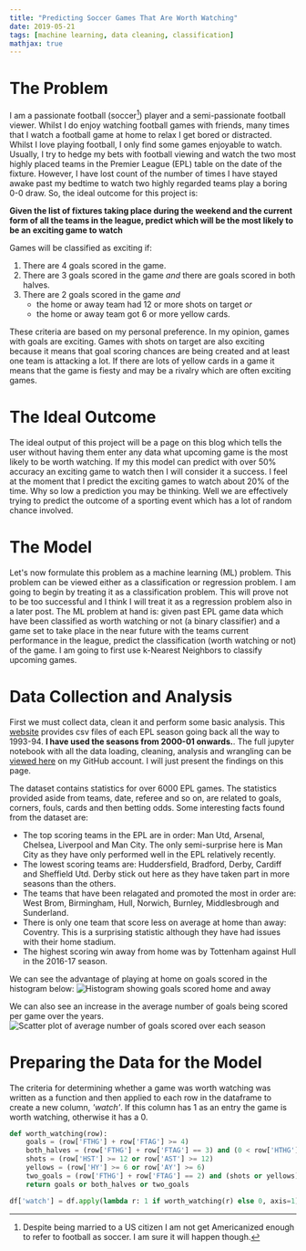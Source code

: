 ```yaml
---
title: "Predicting Soccer Games That Are Worth Watching"
date: 2019-05-21
tags: [machine learning, data cleaning, classification]
mathjax: true
---
```


# The Problem

I am a passionate football (soccer[^1]) player and a semi-passionate football viewer. Whilst I do enjoy watching football games with friends, many times that I watch a football game at home to relax I get bored or distracted. Whilst I love playing football, I only find some games enjoyable to watch. Usually, I try to hedge my bets with football viewing and watch the two most highly placed teams in the Premier League (EPL) table on the date of the fixture. However, I have lost count of the number of times I have stayed awake past my bedtime to watch two highly regarded teams play a boring 0-0 draw. So, the ideal outcome for this project is:

**Given the list of fixtures taking place during the weekend and the current form of all the teams in the league, predict which will be the most likely to be an exciting game to watch**

Games will be classified as exciting if:

1. There are 4 goals scored in the game.
2. There are 3 goals scored in the game *and* there are goals scored in both halves.
3. There are 2 goals scored in the game *and*
    * the home or away team had 12 or more shots on target *or*
    * the home or away team got 6 or more yellow cards.

These criteria are based on my personal preference. In my opinion, games with goals are exciting. Games with shots on target are also exciting because it means that goal scoring chances are being created and at least one team is attacking a lot. If there are lots of yellow cards in a game it means that the game is fiesty and may be a rivalry which are often exciting games.

# The Ideal Outcome

The ideal output of this project will be a page on this blog which tells the user without having them enter any data what upcoming game is the most likely to be worth watching. If my this model can predict with over 50% accuracy an exciting game to watch then I will consider it a success. I feel at the moment that I predict the exciting games to watch about 20% of the time. Why so low a prediction you may be thinking. Well we are effectively trying to predict the outcome of a sporting event which has a lot of random chance involved.

# The Model

Let's now formulate this problem as a machine learning (ML) problem. This problem can be viewed either as a classification or regression problem. I am going to begin by treating it as a classification problem. This will prove not to be too successful and I think I will treat it as a regression problem also in a later post. The ML problem at hand is: given past EPL game data which have been classified as worth watching or not (a binary classifier) and a game set to take place in the near future with the teams current performance in the league, predict the classification (worth watching or not) of the game. I am going to first use k-Nearest Neighbors to classify upcoming games.

# Data Collection and Analysis

First we must collect data, clean it and perform some basic analysis. This [website](http://www.football-data.co.uk/englandm.php) provides csv files of each EPL season going back all the way to 1993-94. **I have used the seasons from 2000-01 onwards.**. The full jupyter notebook with all the data loading, cleaning, analysis and wrangling can be [viewed here](https://github.com/sjhatfield/worthwatching/blob/master/EPL_Wrangling_Analysis.ipynb) on my GitHub account. I will just present the findings on this page.

The dataset contains statistics for over 6000 EPL games. The statistics provided aside from teams, date, referee and so on, are related to goals, corners, fouls, cards and then betting odds. Some interesting facts found from the dataset are:

* The top scoring teams in the EPL are in order: Man Utd, Arsenal, Chelsea, Liverpool and Man City. The only semi-surprise here is Man City as they have only performed well in the EPL relatively recently.
* The lowest scoring teams are: Huddersfield, Bradford, Derby, Cardiff and Sheffield Utd. Derby stick out here as they have taken part in more seasons than the others.
* The teams that have been relagated and promoted the most in order are: West Brom, Birmingham, Hull, Norwich, Burnley, Middlesbrough and Sunderland.
* There is only one team that score less on average at home than away: Coventry. This is a surprising statistic although they have had issues with their home stadium.
* The highest scoring win away from home was by Tottenham against Hull in the 2016-17 season.

We can see the advantage of playing at home on goals scored in the histogram below:
<img src="{{ site.url }}{{ site.baseurl }}/images/EPL1/home_away.png" alt="Histogram showing goals scored home and away">

We can also see an increase in the average number of goals being scored per game over the years.
<img src="{{ site.url }}{{ site.baseurl }}/images/EPL1/goals.png" alt="Scatter plot of average number of goals scored over each season">

# Preparing the Data for the Model

The criteria for determining whether a game was worth watching was written as a function and then applied to each row in the dataframe to create a new column, *'watch'*. If this column has 1 as an entry the game is worth watching, otherwise it has a 0.

```python
def worth_watching(row):
    goals = (row['FTHG'] + row['FTAG'] >= 4)
    both_halves = (row['FTHG'] + row['FTAG'] == 3) and (0 < row['HTHG'] + row['HTAG'] <= 2)
    shots = (row['HST'] >= 12 or row['AST'] >= 12)
    yellows = (row['HY'] >= 6 or row['AY'] >= 6)
    two_goals = (row['FTHG'] + row['FTAG'] == 2) and (shots or yellows)
    return goals or both_halves or two_goals

df['watch'] = df.apply(lambda r: 1 if worth_watching(r) else 0, axis=1)
```



[^1]: Despite being married to a US citizen I am not get Americanized enough to refer to football as soccer. I am sure it will happen though.